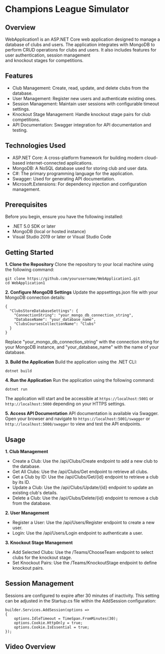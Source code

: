 # Champions League Simulator
## Overview
WebApplication1 is an ASP.NET Core web application designed to manage a database of clubs and users. The application integrates with MongoDB to perform CRUD operations for clubs and users. It also includes features for user authentication, session management </br> and knockout stages for competitions.
## Features
* Club Management: Create, read, update, and delete clubs from the database.
* User Management: Register new users and authenticate existing ones.
* Session Management: Maintain user sessions with configurable timeout settings.
* Knockout Stage Management: Handle knockout stage pairs for club competitions.
* API Documentation: Swagger integration for API documentation and testing.
## Technologies Used
* ASP.NET Core: A cross-platform framework for building modern cloud-based internet-connected applications.
* MongoDB: A NoSQL database used for storing club and user data.
* C#: The primary programming language for the application.
* Swagger: Used for generating API documentation.
* Microsoft.Extensions: For dependency injection and configuration management.
## Prerequisites
Before you begin, ensure you have the following installed:
* .NET 5.0 SDK or later
* MongoDB (local or hosted instance)
* Visual Studio 2019 or later or Visual Studio Code
## Getting Started
**1. Clone the Repository**
Clone the repository to your local machine using the following command:
```
git clone https://github.com/yourusername/WebApplication1.git
cd WebApplication1
````
**2. Configure MongoDB Settings**
Update the appsettings.json file with your MongoDB connection details:
```
{
  "ClubsStoreDatabaseSettings": {
    "ConnectionString": "your_mongo_db_connection_string",
    "DatabaseName": "your_database_name",
    "ClubsCoursesCollectionName": "Clubs"
  }
}
```
Replace "your_mongo_db_connection_string" with the connection string for your MongoDB instance, and "your_database_name" with the name of your database.

**3. Build the Application**
Build the application using the .NET CLI:
```
dotnet build
```
**4. Run the Application**
Run the application using the following command:
```
dotnet run
```
The application will start and be accessible at `https://localhost:5001` or `http://localhost:5000` depending on your HTTPS settings.

**5. Access API Documentation**
API documentation is available via Swagger. Open your browser and navigate to `https://localhost:5001/swagger` or `http://localhost:5000/swagger` to view and test the API endpoints.

## Usage
**1. Club Management**
* Create a Club: Use the /api/Clubs/Create endpoint to add a new club to the database.
* Get All Clubs: Use the /api/Clubs/Get endpoint to retrieve all clubs.
* Get a Club by ID: Use the /api/Clubs/Get/{id} endpoint to retrieve a club by its ID.
* Update a Club: Use the /api/Clubs/Update/{id} endpoint to update an existing club's details.
* Delete a Club: Use the /api/Clubs/Delete/{id} endpoint to remove a club from the database.
  
**2. User Management**
* Register a User: Use the /api/Users/Register endpoint to create a new user.
* Login: Use the /api/Users/Login endpoint to authenticate a user.
  
**3. Knockout Stage Management**
* Add Selected Clubs: Use the /Teams/ChooseTeam endpoint to select clubs for the knockout stage.
* Set Knockout Pairs: Use the /Teams/KnockoutStage endpoint to define knockout pairs.

## Session Management
Sessions are configured to expire after 30 minutes of inactivity. This setting can be adjusted in the Startup.cs file within the AddSession configuration:
```
builder.Services.AddSession(options =>
{
    options.IdleTimeout = TimeSpan.FromMinutes(30);
    options.Cookie.HttpOnly = true;
    options.Cookie.IsEssential = true;
});
```
## Video Overview

